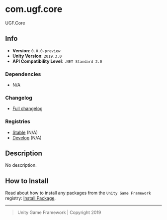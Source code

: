 # com.ugf.core

UGF.Core

## Info

- **Version**: `0.0.0-preview`
- **Unity Version**: `2019.3.0`
- **API Compatibility Level**: `.NET Standard 2.0`

### Dependencies

- N/A

### Changelog

- [Full changelog][1]

### Registries

- [Stable][2] (N/A)
- [Develop][3] (N/A)

## Description

No description.

## How to Install

Read about how to install any packages from the `Unity Game Framework` registry: [Install Package][4].

---
> Unity Game Framework | Copyright 2019

[1]: changelog.md
[2]: https://bintray.com/unity-game-framework/stable/com.ugf.core
[3]: https://bintray.com/unity-game-framework/dev/com.ugf.core
[4]: https://github.com/unity-game-framework/ugf-documentation/wiki/Install-Package

